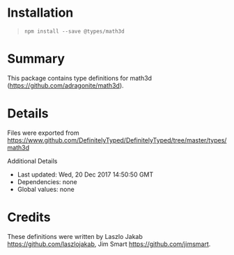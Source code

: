 # Installation
> `npm install --save @types/math3d`

# Summary
This package contains type definitions for math3d (https://github.com/adragonite/math3d).

# Details
Files were exported from https://www.github.com/DefinitelyTyped/DefinitelyTyped/tree/master/types/math3d

Additional Details
 * Last updated: Wed, 20 Dec 2017 14:50:50 GMT
 * Dependencies: none
 * Global values: none

# Credits
These definitions were written by Laszlo Jakab <https://github.com/laszlojakab>, Jim Smart <https://github.com/jimsmart>.
